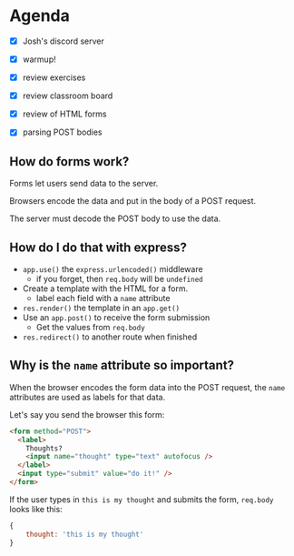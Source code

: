 # Agenda

- [X] Josh's discord server
- [X] warmup!
- [X] review exercises
- [X] review classroom board
- [X] review of HTML forms
- [X] parsing POST bodies


## How do forms work?

Forms let users send data to the server.

Browsers encode the data and put in the body of a POST request.

The server must decode the POST body to use the data.

## How do I do that with express?

- `app.use()` the `express.urlencoded()` middleware
    - if you forget, then `req.body` will be `undefined`
- Create a template with the HTML for a form.
    - label each field with a `name` attribute
- `res.render()` the template in an `app.get()`
- Use an `app.post()` to receive the form submission
    - Get the values from `req.body`
- `res.redirect()` to another route when finished

## Why is the `name` attribute so important?

When the browser encodes the form data into the POST request, the `name` attributes are used as labels for that data. 

Let's say you send the browser this form:

```html
<form method="POST">
  <label>
    Thoughts?
    <input name="thought" type="text" autofocus />
  </label>
  <input type="submit" value="do it!" />
</form>
```

If the user types in `this is my thought` and submits the form, `req.body` looks like this:
```js
{
    thought: 'this is my thought'
}
```



